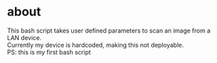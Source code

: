 # about
This bash script takes user defined parameters to scan an image from a LAN device.  
Currently my device is hardcoded, making this not deployable.  
PS: this is my first bash script
